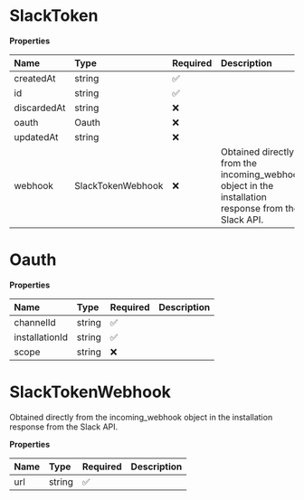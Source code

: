 # SlackToken

**Properties**

| Name        | Type              | Required | Description                                                                                         |
| :---------- | :---------------- | :------- | :-------------------------------------------------------------------------------------------------- |
| createdAt   | string            | ✅       |                                                                                                     |
| id          | string            | ✅       |                                                                                                     |
| discardedAt | string            | ❌       |                                                                                                     |
| oauth       | Oauth             | ❌       |                                                                                                     |
| updatedAt   | string            | ❌       |                                                                                                     |
| webhook     | SlackTokenWebhook | ❌       | Obtained directly from the incoming_webhook object in the installation response from the Slack API. |

# Oauth

**Properties**

| Name           | Type   | Required | Description |
| :------------- | :----- | :------- | :---------- |
| channelId      | string | ✅       |             |
| installationId | string | ✅       |             |
| scope          | string | ❌       |             |

# SlackTokenWebhook

Obtained directly from the incoming_webhook object in the installation response from the Slack API.

**Properties**

| Name | Type   | Required | Description |
| :--- | :----- | :------- | :---------- |
| url  | string | ✅       |             |

